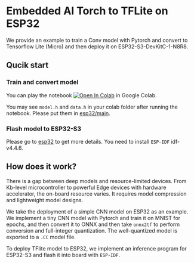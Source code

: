Embedded AI Torch to TFLite on ESP32
===

We provide an example to train a Conv model with Pytorch 
and convert to Tensorflow Lite (Micro) and then deploy it
on ESP32-S3-DevKitC-1-N8R8.

## Qucik start

### Train and convert model
You can play the notebook 
[![Open In Colab](https://colab.research.google.com/assets/colab-badge.svg)](https://colab.research.google.com/github/nanguoyu/Embedded-AI-Torch-to-TFLite-on-ESP32/blob/master/Embedded_AI_Torch_to_TFLite_on_ESP32.ipynb)
in Google Colab.

You may see `model.h` and `data.h` in your colab folder after running the notebook. Please put them in [esp32/main](/esp32/main/).

### Flash model to ESP32-S3

Please go to [esp32](./esp32/) to get more details. You need to install `ESP-IDF` idf-v4.4.6.


## How does it work?

There is a gap between deep models and resource-limited devices.
From Kb-level microcontroller to powerful Edge devices 
with hardware accelerator, the on-board resource varies.
It requires model compression and lightweight model 
designs.

We take the deployment of a simple CNN model on ESP32
as an example. We implement a tiny CNN model with Pytorch
and train it on MNIST for epochs, and then convert it to 
ONNX and then take `onnx2tf` to perform conversion 
and full-integer quantization. The well-quantized model 
is exported to a `.CC` model file.

To deploy TFlite model to ESP32, we implement an inference 
program for ESP32-S3 and flash it into board with 
`ESP-IDF`. 